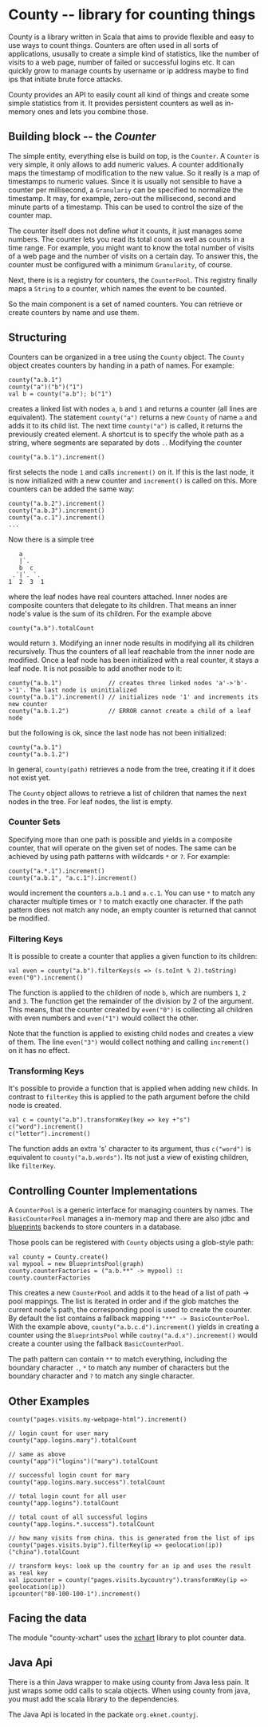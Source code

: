 # County -- library for counting things

County is a library written in Scala that aims to provide flexible and easy to use ways
to count things. Counters are often used in all sorts of applications, ususally to create
a simple kind of statistics, like the number of visits to a web page, number of failed or
successful logins etc. It can quickly grow to manage counts by username or ip address
maybe to find ips that initiate brute force attacks.

County provides an API to easily count all kind of things and create some simple statistics
from it. It provides persistent counters as well as in-memory ones and lets you combine
those.


## Building block -- the *Counter*

The simple entity, everything else is build on top, is the `Counter`. A `Counter` is very
simple, it only allows to add numeric values. A counter additionally maps the timestamp
of modification to the new value. So it really is a map of timestamps to numeric values.
Since it is usually not sensible to have a counter per millisecond, a `Granulariy` can
be specified to normalize the timestamp. It may, for example, zero-out the millisecond, 
second and minute parts of a timestamp. This can be used to control the size of the 
counter map.

The counter itself does not define _what_ it counts, it just manages some numbers. The
counter lets you read its total count as well as counts in a time range. For example, you
might want to know the total number of visits of a web page and the number of visits on a
certain day. To answer this, the counter must be configured with a minimum `Granularity`,
of course.

Next, there is is a registry for counters, the `CounterPool`. This registry finally maps a
`String` to a counter, which names the event to be counted.

So the main component is a set of named counters. You can retrieve or create counters by
name and use them.


## Structuring

Counters can be organized in a tree using the `County` object. The `County` object creates
counters by handing in a path of names. For example:

    county("a.b.1")
    county("a")("b")("1")
    val b = county("a.b"); b("1")

creates a linked list with nodes `a`, `b` and `1` and returns a counter (all lines are
equivalent). The statement `county("a")` returns a new `County` of name `a` and adds it
to its child list. The next time `county("a")` is called, it returns the previously created
element. A shortcut is to specify the whole path as a string, where segments are separated
by dots `.`.  Modifying the counter

    county("a.b.1").increment()

first selects the node `1` and calls `increment()` on it. If this is the last node, it is
now initialized with a new counter and `increment()` is called on this. More counters 
can be added the same way:

    county("a.b.2").increment()
    county("a.b.3").increment()
    county("a.c.1").increment()
    ...

Now there is a simple tree

       a
       |`.
       b  c
     .´|`. `.
    1  2  3  1

where the leaf nodes have real counters attached. Inner nodes are composite counters that delegate to
its children. That means an inner node's value is the sum of its children. For the example above

    county("a.b").totalCount

would return `3`. Modifying an inner node results in modifying all its children recursively. Thus the
counters of all leaf reachable from the inner node are modified. Once a leaf node has been initialized
with a real counter, it stays a leaf node. It is not possible to add another node to it:

    county("a.b.1")             // creates three linked nodes 'a'->'b'->'1'. The last node is uninitialized
    county("a.b.1").increment() // initializes node '1' and increments its new counter
    county("a.b.1.2")           // ERROR cannot create a child of a leaf node

but the following is ok, since the last node has not been initialized:

    county("a.b.1")
    county("a.b.1.2")

In general, `county(path)` retrieves a node from the tree, creating it if it does not exist yet.

The `County` object allows to retrieve a list of children that names the next nodes in the tree. For
leaf nodes, the list is empty.

### Counter Sets

Specifying more than one path is possible and yields in a composite counter, that will operate on the
given set of nodes. The same can be achieved by using path patterns with wildcards `*` or `?`.
For example:

    county("a.*.1").increment()
    county("a.b.1", "a.c.1").increment()

would increment the counters `a.b.1` and `a.c.1`. You can use `*` to match any character multiple times
or `?` to match exactly one character. If the path pattern does not match any node, an empty counter
is returned that cannot be modified.

### Filtering Keys

It is possible to create a counter that applies a given function to its children:

    val even = county("a.b").filterKeys(s => (s.toInt % 2).toString)
    even("0").increment()

The function is applied to the children of node `b`, which are numbers `1`, `2` and `3`. The function
get the remainder of the division by 2 of the argument. This means, that the counter created by `even("0")`
is collecting all children with even numbers and `even("1")` would collect the other.

Note that the function is applied to existing child nodes and creates a view of them. The line `even("3")`
would collect nothing and calling `increment()` on it has no effect.

### Transforming Keys

It's possible to provide a function that is applied when adding new childs. In contrast to `filterKey` this
is applied to the path argument before the child node is created.

    val c = county("a.b").transformKey(key => key +"s")
    c("word").increment()
    c("letter").increment()

The function adds an extra 's' character to its argument, thus `c("word")` is equivalent to `county("a.b.words")`. 
Its not just a view of existing children, like `filterKey`.

## Controlling Counter Implementations

A `CounterPool` is a generic interface for managing counters by names. The `BasicCounterPool` manages a 
in-memory map and there are also jdbc and [blueprints](http://blueprints.tinkerpop.com/) backends to store
counters in a database.

Those pools can be registered with `County` objects using a glob-style path:

    val county = County.create()
    val mypool = new BlueprintsPool(graph)
    county.counterFactories = ("a.b.**" -> mypool) :: county.counterFactories

This creates a new `CounterPool` and adds it to the head of a list of path -> pool mappings. The list is
iterated in order and if the glob matches the current node's path, the corresponding pool is used to
create the counter. By default the list contains a fallback mapping `"**" -> BasicCounterPool`. With the
example above, `county("a.b.c.d").increment()` yields in creating a counter using the `BlueprintsPool` while
`coutny("a.d.x").increment()` would create a counter using the fallback `BasicCounterPool`.

The path pattern can contain `**` to match everything, including the boundary character `.`, `*` to match
any number of characters but the boundary character and `?` to match any single character.

## Other Examples

    county("pages.visits.my-webpage-html").increment()

    // login count for user mary
    county("app.logins.mary").totalCount

    // same as above
    county("app")("logins")("mary").totalCount

    // successful login count for mary
    county("app.logins.mary.success").totalCount

    // total login count for all user
    county("app.logins").totalCount

    // total count of all successful logins
    county("app.logins.*.success").totalCount

    // how many visits from china. this is generated from the list of ips
    county("pages.visits.byip").filterKey(ip => geolocation(ip))("china").totalCount

    // transform keys: look up the country for an ip and uses the result as real key
    val ipcounter = county("pages.visits.bycountry").transformKey(ip => geolocation(ip))
    ipcounter("80-100-100-1").increment()


## Facing the data

The module "county-xchart" uses the [xchart](http://xeiam.com/xchart.jsp) library to plot
counter data.

## Java Api

There is a thin Java wrapper to make using county from Java less pain. It just wraps some odd 
calls to scala objects. When using county from java, you must add the scala library to the
dependencies.

The Java Api is located in the packate `org.eknet.countyj`.
